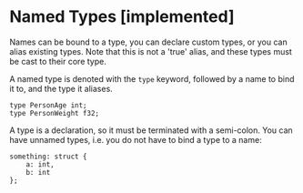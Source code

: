 # Named Types [implemented]

Names can be bound to a type, you can declare custom types, or you can alias
existing types. Note that this is not a 'true' alias, and these types must be
cast to their core type.

A named type is denoted with the `type` keyword, followed by a name to bind it
to, and the type it aliases.

    type PersonAge int;
    type PersonWeight f32;
    
A type is a declaration, so it must be terminated with a semi-colon. You can have
unnamed types, i.e. you do not have to bind a type to a name:

    something: struct {
        a: int,
        b: int
    };

